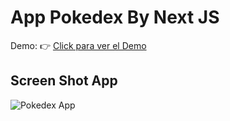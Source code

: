 # App Pokedex By Next JS

Demo: 👉 [Click para ver el Demo](https://pokedex-next-js.vercel.app)

## Screen Shot App

![Pokedex App](https://raw.githubusercontent.com/chaicopadillag/pokedex-app-next-js/main/screenshot.png)
